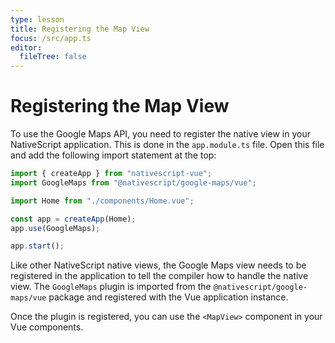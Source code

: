 ```yaml
---
type: lesson
title: Registering the Map View
focus: /src/app.ts
editor:
  fileTree: false
---
```


# Registering the Map View

To use the Google Maps API, you need to register the native view in your NativeScript application. This is done in the `app.module.ts` file. Open this file and add the following import statement at the top:

```typescript
import { createApp } from "nativescript-vue";
import GoogleMaps from "@nativescript/google-maps/vue";

import Home from "./components/Home.vue";

const app = createApp(Home);
app.use(GoogleMaps);

app.start();
```

Like other NativeScript native views, the Google Maps view needs to be registered in the application to tell the compiler how to handle the native view. The `GoogleMaps` plugin is imported from the `@nativescript/google-maps/vue` package and registered with the Vue application instance.

Once the plugin is registered, you can use the `<MapView>` component in your Vue components.
